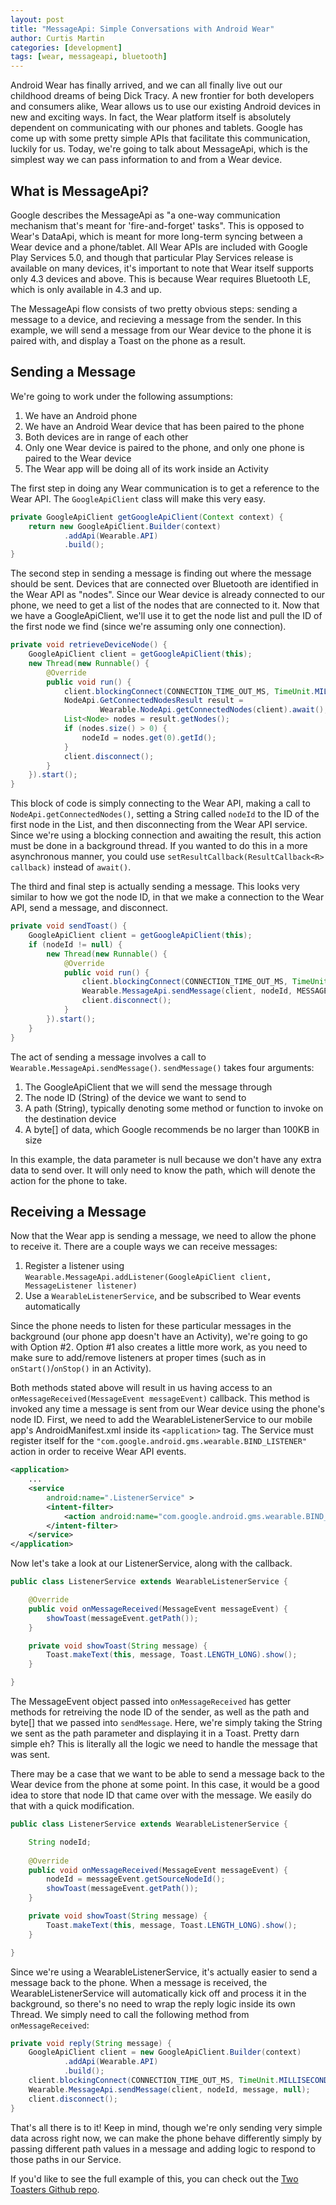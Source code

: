```yaml
---
layout: post
title: "MessageApi: Simple Conversations with Android Wear"
author: Curtis Martin
categories: [development]
tags: [wear, messageapi, bluetooth]
---
```


Android Wear has finally arrived, and we can all finally live out our childhood dreams of being Dick Tracy. A new frontier for both developers and consumers alike, Wear allows us to use our existing Android devices in new and exciting ways. In fact, the Wear platform itself is absolutely dependent on communicating with our phones and tablets. Google has come up with some pretty simple APIs that facilitate this communication, luckily for us. Today, we're going to talk about MessageApi, which is the simplest way we can pass information to and from a Wear device.

## What is MessageApi?

Google describes the MessageApi as "a one-way communication mechanism that's meant for 'fire-and-forget' tasks". This is opposed to Wear's DataApi, which is meant for more long-term syncing between a Wear device and a phone/tablet. All Wear APIs are included with Google Play Services 5.0, and though that particular Play Services release is available on many devices, it's important to note that Wear itself supports only 4.3 devices and above. This is because Wear requires Bluetooth LE, which is only available in 4.3 and up.

The MessageApi flow consists of two pretty obvious steps: sending a message to a device, and recieving a message from the sender. In this example, we will send a message from our Wear device to the phone it is paired with, and display a Toast on the phone as a result.

## Sending a Message

We're going to work under the following assumptions:

1. We have an Android phone
2. We have an Android Wear device that has been paired to the phone
3. Both devices are in range of each other
4. Only one Wear device is paired to the phone, and only one phone is paired to the Wear device
5. The Wear app will be doing all of its work inside an Activity

The first step in doing any Wear communication is to get a reference to the Wear API. The ```GoogleApiClient``` class will make this very easy.

```java
private GoogleApiClient getGoogleApiClient(Context context) {
    return new GoogleApiClient.Builder(context)
            .addApi(Wearable.API)
            .build();
}
```

The second step in sending a message is finding out where the message should be sent. Devices that are connected over Bluetooth are identified in the Wear API as "nodes". Since our Wear device is already connected to our phone, we need to get a list of the nodes that are connected to it. Now that we have a GoogleApiClient, we'll use it to get the node list and pull the ID of the first node we find (since we're assuming only one connection).

```java
private void retrieveDeviceNode() {
	GoogleApiClient client = getGoogleApiClient(this);
    new Thread(new Runnable() {
        @Override
        public void run() {
            client.blockingConnect(CONNECTION_TIME_OUT_MS, TimeUnit.MILLISECONDS);
            NodeApi.GetConnectedNodesResult result =
                    Wearable.NodeApi.getConnectedNodes(client).await();
            List<Node> nodes = result.getNodes();
            if (nodes.size() > 0) {
                nodeId = nodes.get(0).getId();
            }
            client.disconnect();
        }
    }).start();
}
```

This block of code is simply connecting to the Wear API, making a call to ```NodeApi.getConnectedNodes()```, setting a String called ```nodeId``` to the ID of the first node in the List, and then disconnecting from the Wear API service. Since we're using a blocking connection and awaiting the result, this action must be done in a background thread. If you wanted to do this in a more asynchronous manner, you could use ```setResultCallback(ResultCallback<R> callback)``` instead of ```await()```.

The third and final step is actually sending a message. This looks very similar to how we got the node ID, in that we make a connection to the Wear API, send a message, and disconnect.

```java
private void sendToast() {
	GoogleApiClient client = getGoogleApiClient(this);
    if (nodeId != null) {
        new Thread(new Runnable() {
            @Override
            public void run() {
                client.blockingConnect(CONNECTION_TIME_OUT_MS, TimeUnit.MILLISECONDS);
                Wearable.MessageApi.sendMessage(client, nodeId, MESSAGE, null);
                client.disconnect();
            }
        }).start();
    }
}
```

The act of sending a message involves a call to ```Wearable.MessageApi.sendMessage()```. ```sendMessage()``` takes four arguments:

1. The GoogleApiClient that we will send the message through
2. The node ID (String) of the device we want to send to
3. A path (String), typically denoting some method or function to invoke on the destination device
4. A byte[] of data, which Google recommends be no larger than 100KB in size

In this example, the data parameter is null because we don't have any extra data to send over. It will only need to know the path, which will denote the action for the phone to take.

## Receiving a Message

Now that the Wear app is sending a message, we need to allow the phone to receive it. There are a couple ways we can receive messages:

1. Register a listener using ```Wearable.MessageApi.addListener(GoogleApiClient client, MessageListener listener)```
2. Use a ```WearableListenerService```, and be subscribed to Wear events automatically

Since the phone needs to listen for these particular messages in the background (our phone app doesn't have an Activity), we're going to go with Option #2. Option #1 also creates a little more work, as you need to make sure to add/remove listeners at proper times (such as in ```onStart()```/```onStop()``` in an Activity).

Both methods stated above will result in us having access to an ```onMessageReceived(MessageEvent messageEvent)``` callback. This method is invoked any time a message is sent from our Wear device using the phone's node ID. First, we need to add the WearableListenerService to our mobile app's AndroidManifest.xml inside its ```<application>``` tag. The Service must register itself for the ```"com.google.android.gms.wearable.BIND_LISTENER"``` action in order to receive Wear API events.

```xml
<application>
	...
	<service
        android:name=".ListenerService" >
        <intent-filter>
            <action android:name="com.google.android.gms.wearable.BIND_LISTENER" />
        </intent-filter>
    </service>
</application>
```

Now let's take a look at our ListenerService, along with the callback.

```java
public class ListenerService extends WearableListenerService {

    @Override
    public void onMessageReceived(MessageEvent messageEvent) {
        showToast(messageEvent.getPath());
    }

    private void showToast(String message) {
        Toast.makeText(this, message, Toast.LENGTH_LONG).show();
    }

}
```

The MessageEvent object passed into ```onMessageReceived``` has getter methods for retreiving the node ID of the sender, as well as the path and byte[] that we passed into ```sendMessage```. Here, we're simply taking the String we sent as the path parameter and displaying it in a Toast. Pretty darn simple eh? This is literally all the logic we need to handle the message that was sent.

There may be a case that we want to be able to send a message back to the Wear device from the phone at some point. In this case, it would be a good idea to store that node ID that came over with the message. We easily do that with a quick modification.

```java
public class ListenerService extends WearableListenerService {

    String nodeId;
    
    @Override
    public void onMessageReceived(MessageEvent messageEvent) {
        nodeId = messageEvent.getSourceNodeId();
        showToast(messageEvent.getPath());
    }

    private void showToast(String message) {
        Toast.makeText(this, message, Toast.LENGTH_LONG).show();
    }

}
```

Since we're using a WearableListenerService, it's actually easier to send a message back to the phone. When a message is received, the WearableListenerService will automatically kick off and process it in the background, so there's no need to wrap the reply logic inside its own Thread. We simply need to call the following method from ```onMessageReceived```:

```java
private void reply(String message) {
	GoogleApiClient client = new GoogleApiClient.Builder(context)
			.addApi(Wearable.API)
            .build();
	client.blockingConnect(CONNECTION_TIME_OUT_MS, TimeUnit.MILLISECONDS);
    Wearable.MessageApi.sendMessage(client, nodeId, message, null);
    client.disconnect();
}
```

That's all there is to it! Keep in mind, though we're only sending very simple data across right now, we can make the phone behave differently simply by passing different path values in a message and adding logic to respond to those paths in our Service.

If you'd like to see the full example of this, you can check out the [Two Toasters Github repo](https://github.com/twotoasters/Wear-MessageApiDemo).